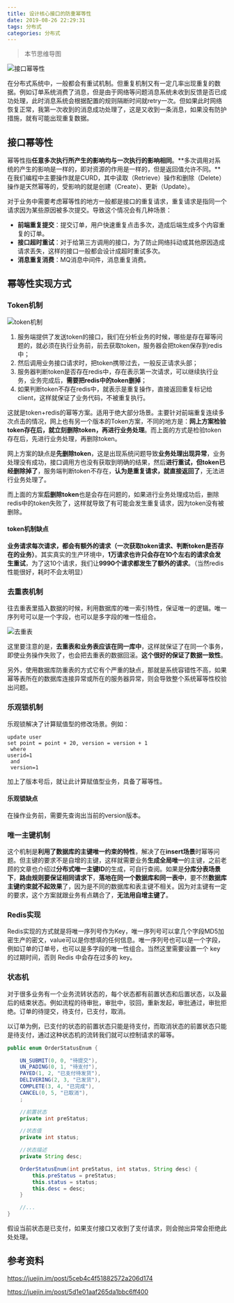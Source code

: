 ```yaml
---
title: 设计核心接口的防重幂等性
date: 2019-08-26 22:29:31
tags: 分布式
categories: 分布式
---
```


> 本节思维导图

![接口幂等性](设计核心接口的防重幂等性/接口幂等性.png)

​		在分布式系统中，一般都会有重试机制。但重复机制又有一定几率出现重复的数据。例如订单系统消费了消息，但是由于网络等问题消息系统未收到反馈是否已成功处理，此时消息系统会根据配置的规则隔断时间就retry一次。但如果此时网络恢复正常，我第一次收到的消息成功处理了，这是又收到一条消息，如果没有防护措施，就有可能出现重复数据。

## 接口幂等性

​		幂等性指**任意多次执行所产生的影响均与一次执行的影响相同**。**多次调用对系统的产生的影响是一样的，即对资源的作用是一样的，但是返回值允许不同。**在我们编程中主要操作就是CURD，其中读取（Retrieve）操作和删除（Delete）操作是天然幂等的，受影响的就是创建（Create）、更新（Update）。

对于业务中需要考虑幂等性的地方一般都是接口的重复请求，重复请求是指同一个请求因为某些原因被多次提交。导致这个情况会有几种场景：

- **前端重复提交**：提交订单，用户快速重复点击多次，造成后端生成多个内容重复的订单。
- **接口超时重试**：对于给第三方调用的接口，为了防止网络抖动或其他原因造成请求丢失，这样的接口一般都会设计成超时重试多次。
- **消息重复消费**：MQ消息中间件，消息重复消费。

## 幂等性实现方式

### Token机制

![token机制](设计核心接口的防重幂等性/token机制.png)

1. 服务端提供了发送token的接口，我们在分析业务的时候，哪些是存在幂等问题的，就必须在执行业务前，前去获取token，服务器会把token保存到redis中；
2. 然后调用业务接口请求时，把token携带过去，一般反正请求头部；
3. 服务器判断token是否存在redis中，存在表示第一次请求，可以继续执行业务，业务完成后，**需要把redis中的token删掉**；
4. 如果判断token不存在redis中，就表示是重复操作，直接返回重复标记给client，这样就保证了业务代码，不被重复执行。

这就是token+redis的幂等方案。适用于绝大部分场景。主要针对前端重复连续多次点击的情况，网上也有另一个版本的Token方案，不同的地方是：**网上方案检验token存在后，就立刻删除token，再进行业务处理**。而上面的方式是检验token存在后，先进行业务处理，再删除token。

网上方案的缺点是**先删除token**，这是出现系统问题导致**业务处理出现异常**，业务处理没有成功，接口调用方也没有获取到明确的结果，然后**进行重试，但token已经删除掉了**，服务端判断token不存在，**认为是重复请求，就直接返回了**，无法进行业务处理了。

而上面的方案**后删除token**也是会存在问题的，如果进行业务处理成功后，删除redis中的token失败了，这样就导致了有可能会发生重复请求，因为token没有被删除。

#### token机制缺点

**业务请求每次请求，都会有额外的请求（一次获取token请求、判断token是否存在的业务）**。其实真实的生产环境中，**1万请求也许只会存在10个左右的请求会发生重试**，为了这10个请求，我们让**9990个请求都发生了额外的请求**。（当然redis性能很好，耗时不会太明显）

### 去重表机制

往去重表里插入数据的时候，利用数据库的唯一索引特性，保证唯一的逻辑。唯一序列号可以是一个字段，也可以是多字段的唯一性组合。

![去重表](设计核心接口的防重幂等性/去重表.png)

这里要注意的是，**去重表和业务表应该在同一库中**，这样就保证了在同一个事务，即使业务操作失败了，也会把去重表的数据回滚。**这个很好的保证了数据一致性**。

另外，使用数据库防重表的方式它有个严重的缺点，那就是系统容错性不高，如果幂等表所在的数据库连接异常或所在的服务器异常，则会导致整个系统幂等性校验出问题。

### 乐观锁机制

乐观锁解决了计算赋值型的修改场景。例如：

```mysql
update user 
set point = point + 20, version = version + 1
 where
userid=1
 and
 version=1
```

加上了版本号后，就让此计算赋值型业务，具备了幂等性。

#### 乐观锁缺点

在操作业务前，需要先查询出当前的version版本。

### 唯一主键机制

这个机制是**利用了数据库的主键唯一约束的特性**，解决了在**insert场景**时幂等问题。但主键的要求不是自增的主键，这样就需要业务**生成全局唯一**的主键，之前老顾的文章也介绍过**分布式唯一主键ID**的生成，可自行查阅。如果是**分库分表场景下**，**路由规则要保证相同请求下**，**落地在同一个数据库和同一表中**，要不然**数据库主键约束就不起效果**了，因为是不同的数据库和表主键不相关。因为对主键有一定的要求，这个方案就跟业务有点耦合了，**无法用自增主键了**。

### Redis实现

Redis实现的方式就是将唯一序列号作为Key，唯一序列号可以拿几个字段MD5加密生产的密文，value可以是你想填的任何信息。唯一序列号也可以是一个字段，例如订单的订单号，也可以是多字段的唯一性组合。当然这里需要设置一个 key 的过期时间，否则 Redis 中会存在过多的 key。

### 状态机

对于很多业务有一个业务流转状态的，每个状态都有前置状态和后置状态，以及最后的结束状态。例如流程的待审批，审批中，驳回，重新发起，审批通过，审批拒绝。订单的待提交，待支付，已支付，取消。

以订单为例，已支付的状态的前置状态只能是待支付，而取消状态的前置状态只能是待支付，通过这种状态机的流转我们就可以控制请求的幂等。

```java
public enum OrderStatusEnum {

    UN_SUBMIT(0, 0, "待提交"),
    UN_PADING(0, 1, "待支付"),
    PAYED(1, 2, "已支付待发货"),
    DELIVERING(2, 3, "已发货"),
    COMPLETE(3, 4, "已完成"),
    CANCEL(0, 5, "已取消"),
    ;

    //前置状态
    private int preStatus;

    //状态值
    private int status;

    //状态描述
    private String desc;

    OrderStatusEnum(int preStatus, int status, String desc) {
        this.preStatus = preStatus;
        this.status = status;
        this.desc = desc;
    }

    //...
}
```

假设当前状态是已支付，如果支付接口又收到了支付请求，则会抛出异常会拒绝此处处理。

## 参考资料

https://juejin.im/post/5ceb4c4f51882572a206d174

https://juejin.im/post/5d1e01aaf265da1bbc6ff400
